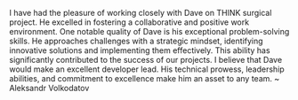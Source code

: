 I have had the pleasure of working closely with Dave on THINK surgical project. He excelled in fostering a collaborative and positive work environment. One notable quality of Dave is his exceptional problem-solving skills. He approaches challenges with a strategic mindset, identifying innovative solutions and implementing them effectively. This ability has significantly contributed to the success of our projects. I believe that Dave would make an excellent developer lead. His technical prowess, leadership abilities, and commitment to excellence make him an asset to any team. ~ Aleksandr Volkodatov

